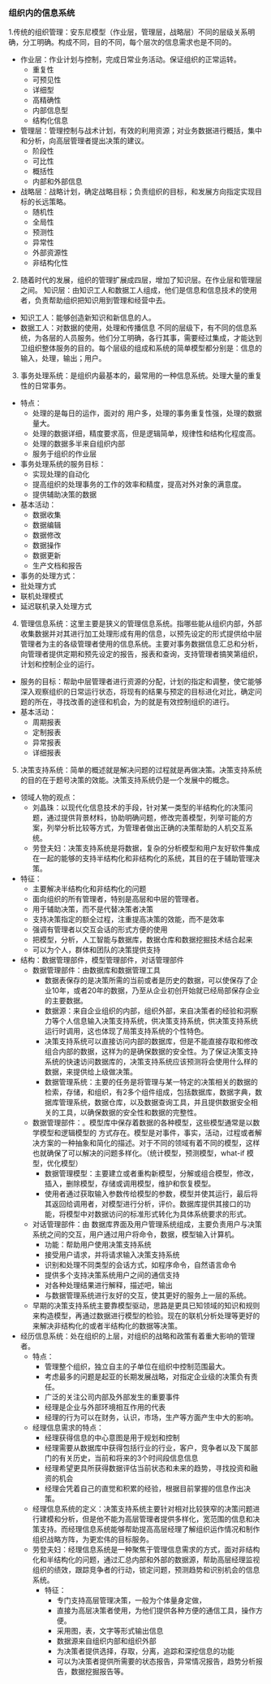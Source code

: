 ### 组织内的信息系统
1.传统的组织管理：安东尼模型（作业层，管理层，战略层）不同的层级关系明确，分工明确。构成不同，目的不同，每个层次的信息需求也是不同的。
- 作业层：作业计划与控制，完成日常业务活动。保证组织的正常运转。
  - 重复性
  - 可预见性
  - 详细型
  - 高精确性
  - 内部信息型
  - 结构化信息
- 管理层：管理控制与战术计划，有效的利用资源；对业务数据进行概括，集中和分析，向高层管理者提出决策的建议。
  - 阶段性
  - 可比性
  - 概括性
  - 内部和外部信息
- 战略层：战略计划，确定战略目标；负责组织的目标，和发展方向指定实现目标的长远策略。
  - 随机性
  - 全局性
  - 预测性
  - 异常性
  - 外部资源性
  - 非结构化性
2. 随着时代的发展，组织的管理扩展成四层，增加了知识层。在作业层和管理层之间。
知识层：由知识工人和数据工人组成，他们是信息和信息技术的使用者，负责帮助组织把知识用到管理和经营中去。
- 知识工人：能够创造新知识和新信息的人。
- 数据工人：对数据的使用，处理和传播信息
不同的层级下，有不同的信息系统，为各层的人员服务。他们分工明确，各行其事，需要经过集成，才能达到卫组织整体服务的目的。每个层级的组成和系统的简单模型都分别是：信息的输入，处理，输出；用户。
3. 事务处理系统：是组织内最基本的，最常用的一种信息系统。处理大量的重复性的日常事务。
- 特点：
  - 处理的是每日的运作，面对的 用户多，处理的事务重复性强，处理的数据量大。
  - 处理的数据详细，精度要求高，但是逻辑简单，规律性和结构化程度高。
  - 处理的数据多半来自组织内部
  - 服务于组织的作业层
- 事务处理系统的服务目标：
  - 实现处理的自动化
  - 提高组织的处理事务的工作的效率和精度，提高对外对象的满意度。
  - 提供辅助决策的数据
- 基本活动：
  - 数据收集
  - 数据编辑
  - 数据修改
  - 数据操作
  - 数据更新
  - 生产文档和报告
- 事务的处理方式：
- 批处理方式
- 联机处理模式
- 延迟联机录入处理方式
4. 管理信息系统：这里主要是狭义的管理信息系统。指哪些能从组织内部，外部收集数据并对其进行加工处理形成有用的信息，以预先设定的形式提供给中层管理者为主的各级管理者使用的信息系统。主要对事务数据信息汇总和分析，向管理者提供定期和预先设定的报告，报表和查询，支持管理者搞笑第组织，计划和控制企业的运行。
- 服务的目标：帮助中层管理者进行资源的分配，计划的指定和调整，使它能够深入观察组织的日常运行状态，将现有的结果与预定的目标进化对比，确定问题的所在，寻找改善的途径和机会，为的就是有效控制组织的进行。
- 基本活动：
  - 周期报表
  - 定制报表
  - 异常报表
  - 详细报表
5. 决策支持系统：简单的概述就是解决问题的过程就是再做决策。决策支持系统的目的在于题号决策的效能。决策支持系统仍是一个发展中的概念。
- 领域人物的观点：
  - 刘晶珠：以现代化信息技术的手段，针对某一类型的半结构化的决策问题，通过提供背景材料，协助明确问题，修改完善模型，列举可能的方案，列举分析比较等方式，为管理者做出正确的决策帮助的人机交互系统。
  - 劳登夫妇：决策支持系统是将数据，复杂的分析模型和用户友好软件集成在一起的能够的支持半结构化和非结构化的系统，其目的在于辅助管理决策。
- 特征：
  - 主要解决半结构化和非结构化的问题
  - 面向组织的所有管理者，特别是高层和中层的管理者。
  - 用于辅助决策，而不是代替决策者决策
  - 支持决策指定的额全过程，注重提高决策的效能，而不是效率
  - 强调有管理者以交互会话的形式方便的使用
  - 把模型，分析，人工智能与数据库，数据仓库和数据挖掘技术结合起来
  - 可以为个人，群体和团队的决策提供支持
- 结构：数据管理部件，模型管理部件，对话管理部件
  - 数据管理部件：由数据库和数据管理工具
    - 数据表保存的是决策所需的当前或者是历史的数据，可以使保存了企业10年，或者20年的数据，乃至从企业初创开始就已经局部保存企业的主要数据。
    - 数据源：来自企业组织的内部，组织外部，来自决策者的经验和洞察力等个人信息输入决策支持系统，供决策支持系统，供决策支持系统运行时调用，这也体现了局策支持系统的个性特色。
    - 决策支持系统可以直接访问内部的数据库，但是不能直接存取和修改组合内部的数据，这样为的是确保数据的安全性。为了保证决策支持系统的快速访问数据库的，决策支持系统应该预测将会使用什么样的数据，来提供给上级做决策。
    - 数据管理系统：主要的任务是将管理与某一特定的决策相关的数据的检索，存储，和组织，有2多个组件组成，包括数据库，数据字典，数据库管理系统，数据仓库，以及数据查询工具，并且提供数据安全相关的工具，以确保数据的安全性和数据的完整性。
  - 数据管理部件：。模型库中保存着数据的各种模型，这些模型通常是以数学模型和逻辑模型的 方式存在。模型是对事件，事实，活动，过程或者解决方案的一种抽象和简化的描述。对于不同的领域有着不同的模型，这样也就确保了可以解决的问题多样化。（统计模型，预测模型，what-if 模型，优化模型）
    - 数据管理模型：主要建立或者重构新模型，分解或组合模型，修改，插入，删除模型，存储或调用模型，维护和恢复模型。
    - 使用者通过获取输入参数传给模型的参数，模型并使其运行，最后将其返回给调用者，对模型进行分析，评价。数据库提供其接口的功能，将模型中对数据访问的标准形式转化为具体系统要求的形式。
  - 对话管理部件：由 数据库界面及用户管理系统组成，主要负责用户与决策系统之间的交互，用户通过用户将命令，数据，模型输入计算机。
    - 功能：帮助用户使用决策支持系统
    - 接受用户请求，并将请求输入决策支持系统
    - 识别和处理不同类型的会话方式，如程序命令，自然语言命令
    - 提供多个支持决策系统用户之间的通信支持
    - 对各种处理结果进行解释，描述吧，输出
    - 与数据管理系统进行友好的交互，使其更好的服务上一层的系统。
  - 早期的决策支持系统主要靠模型驱动，思路是更具已知领域的知识和规则来构造模型，再通过数据进行模型的检验。现在的联机分析处理等更好的来解决非结构化的或者半结构化的数据等决策。
- 经历信息系统：处在组织的上层，对组织的战略和政策有着重大影响的管理者。
  - 特点：
    - 管理整个组织，独立自主的子单位在组织中控制范围最大。
    - 考虑最多的问题是起亚的长期发展战略，对指定企业级的决策负有责任。
    - 广泛的关注公司内部及外部发生的重要事件
    - 经理是企业与外部环境相互作用的代表
    - 经理的行为可以在财务，认识，市场，生产等方面产生中大的影响。
  - 经理信息需求的特点：
    - 经理获得信息的中心意图是用于规划和控制
    - 经理需要从数据库中获得包括行业的行业，客户，竞争者以及下属部门的有关历史，当前和将来的3个时间段信息信息
    - 经理希望更具所获得数据评估当前状态和未来的趋势，寻找投资和融资的机会
    - 经理会凭着自己的直觉和积累的经验，根据目前掌握的信息作出决策。
  - 经理信息系统的定义：决策支持系统主要针对相对比较狭窄的决策问题进行建模和分析，但是他不能为高层管理者提供多样化，宽范围的信息和决策支持。而经理信息系统能够帮助提高高层经理了解组织运作情况和制作组织战略方阵，为更宏伟的目标服务。
  - 劳登夫妇：经理信息系统是一种聚焦于管理信息需求的方式，面对非结构化和半结构化的问题，通过汇总内部和外部的数据源，帮助高层经理监视组织的绩效，跟踪竞争者的行动，锁定问题，预测趋势和识别机会的信息系统。
    - 特征：
      - 专门支持高层管理决策，一般为个体量身定做，
      - 直接为高层决策者使用，为他们提供各种方便的通信工具，操作方便。
      - 采用图，表，文字等形式输出信息
      - 数据源来自组织内部和组织外部
      - 为决策者提供选择，存取，分离，追踪和深挖信息的功能
      - 可以为决策者提供所需要的状态报告，异常情况报告，趋势分析报告，数据挖掘报告等。